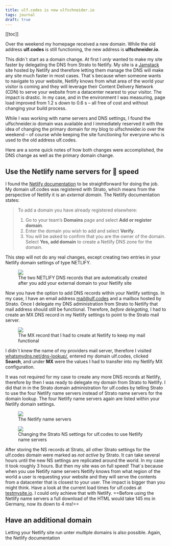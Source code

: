 ```yaml
---
title: ulf.codes is now ulfschneider.io
tags: journal
draft: true
---
```

[[toc]]

Over the weekend my homepage received a new domain. While the old address **ulf.codes** is still functioning, the new address is **ulfschneider.io**.

This didn´t start as a domain change. At first I *only* wanted to make my site faster by delegating the DNS from Strato to Netlify. My site is a [Jamstack](/2022-09-28-jamstack-in-20-minutes/) site hosted by Netlify and therefore letting them manage the DNS will make any site much faster in most cases. That´s because when someone wants to navigate to your website, Netlify knows from what area of the world your visitor is coming and they will leverage their Content Delivery Network (CDN) to serve your website from a datacenter nearest to your visitor. The impact is drastic. In my case, and in the environment I was measuring, page load improved from 1.2 s down to 0.6 s – all free of cost and without changing your build process.

While I was working with name servers and DNS settings, I found the ulfschneider.io domain was available and I immediately reserved it with the idea of changing the primary domain for my blog to ulfschneider.io over the weekend – of course while keeping the site functioning for everyone who is used to the old address ulf.codes.

Here are a some quick notes of how both changes were accomplished, the DNS change as well as the primary domain change.

## Use the Netlify name servers for 🚀 speed

I found the [Netlify documentation](https://docs.netlify.com/domains-https/netlify-dns/) to be straightforward for doing the job. My domain ulf.codes was registered with Strato, which means from the perspective of Netlify it is an *external domain.* The Netlify documentation states:

> To add a domain you have already registered elsewhere:
> 
> 1. Go to your team’s **Domains** page and select **Add or register domain**.
> 2. Enter the domain you wish to add and select **Verify**.
> 3. You will be asked to confirm that you are the owner of the domain. Select **Yes, add domain** to create a Netlify DNS zone for the domain.

This step will not do any real changes, except creating two entries in your Netlify domain settings of type NETLIFY.

<figure>
<img src="/img/journal/netlify-settings-ulf-codes.png">
<figcaption>The two NETLIFY DNS records that are automatically created after you add your external domain to your Netlify site</figcaption>
</figure>

Now you have the option to add DNS records within your Netlify settings. In my case, I have an email address  mail@ulf.codes and a mailbox hosted by Strato. Once I delegate my DNS administration from Strato to Netlify that mail address should still be functional. Therefore, *before delegating,* I had to create an MX DNS record in my Netlify settings to point to the Strato mail server. 

<figure>
<img src="/img/journal/netlify-settings-ulf-codes-mail.png">
<figcaption>The MX record that I had to create at Netlify to keep my mail functional</figcaption>
</figure>

I didn´t knew the name of my providers mail server, therefore I visited [whatsmydns.net/dns-lookup/](https://www.whatsmydns.net/dns-lookup/), entered my domain ulf.codes, clicked **Search**, and under **MX** were the values I had to transfer into my Netlify MX configuration.

It was not required for my case to create any more DNS records at Netlify, therefore by then I was ready to delegate my domain from Strato to Netlify. I did that in in the Strato domain administration for ulf.codes by telling Strato to use the four Netlify name servers instead of Strato name servers for the domain lookup. The four Netlify name servers again are listed within your Netlify domain settings. 

<figure>
<img src="/img/journal/netlify-name-servers-ulf-codes.png">
<figcaption>The Netlify name servers</figcaption>
</figure>

<figure>
<img src="/img/journal/strato-ns-settings-ulf-codes.png">
<figcaption>Changing the Strato NS settings for ulf.codes to use Netlify name servers</figcaption>
</figure>

After storing the NS records at Strato, all other Strato settings for the ulf.codes domain were marked as *not active* by Strato. It can take several hours until the new NS settings are replicated around the world. In my case it took roughly 3 hours. But then my site was on full speed! That´s because when you use Netlify name servers Netlify knows from what region of the world a user is requesting your website and they will serve the contents from a datacenter that is closest to your user. The impact is bigger than you might think. Have a look at the current load times for ulf.codes at [testmysite.io](https://testmysite.io/637a79d4ccca0b63641bb7ed/ulf.codes). I could only achieve that with Netlify. ==Before using the Netlify name servers a full download of the HTML would take 145 ms in Germany, now its down to 4 ms!==


## Have an additional domain 

Letting your Netlify site run unter multiple domains is also possible. Again, the Netlify documentation 